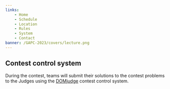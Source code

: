 ```yaml
---
links:
    - Home
    - Schedule
    - Location
    - Rules
    - System
    - Contact
banner: /GAPC-2023/covers/lecture.png
---
```


## Contest control system

During the contest, teams will submit their solutions to the contest problems to the Judges using the [DOMjudge](https://www.domjudge.org/) contest control system.
